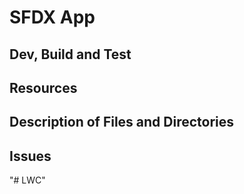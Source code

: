 # SFDX App

## Dev, Build and Test

## Resources

## Description of Files and Directories

## Issues
"# LWC" 
